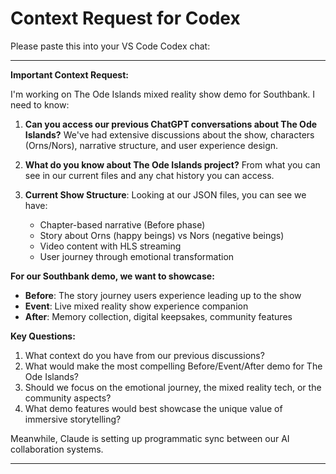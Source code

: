 # Context Request for Codex

Please paste this into your VS Code Codex chat:

---

**Important Context Request:**

I'm working on The Ode Islands mixed reality show demo for Southbank. I need to know:

1. **Can you access our previous ChatGPT conversations about The Ode Islands?** We've had extensive discussions about the show, characters (Orns/Nors), narrative structure, and user experience design.

2. **What do you know about The Ode Islands project?** From what you can see in our current files and any chat history you can access.

3. **Current Show Structure**: Looking at our JSON files, you can see we have:
   - Chapter-based narrative (Before phase)
   - Story about Orns (happy beings) vs Nors (negative beings)
   - Video content with HLS streaming
   - User journey through emotional transformation

**For our Southbank demo, we want to showcase:**
- **Before**: The story journey users experience leading up to the show
- **Event**: Live mixed reality show experience companion
- **After**: Memory collection, digital keepsakes, community features

**Key Questions:**
1. What context do you have from our previous discussions?
2. What would make the most compelling Before/Event/After demo for The Ode Islands?
3. Should we focus on the emotional journey, the mixed reality tech, or the community aspects?
4. What demo features would best showcase the unique value of immersive storytelling?

Meanwhile, Claude is setting up programmatic sync between our AI collaboration systems.

---